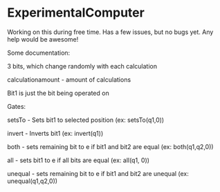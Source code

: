 # ExperimentalComputer
Working on this during free time. Has a few issues, but no bugs yet. Any help would be awesome!

Some documentation:

3 bits, which change randomly with each calculation

calculationamount - amount of calculations

Bit1 is just the bit being operated on

Gates:

setsTo - Sets bit1 to selected position (ex: setsTo(q1,0))

invert - Inverts bit1 (ex: invert(q1))

both - sets remaining bit to e if bit1 and bit2 are equal (ex: both(q1,q2,0))

all - sets bit1 to e if all bits are equal (ex: all(q1, 0))

unequal - sets remaining bit to e if bit1 and bit2 are unequal (ex: unequal(q1,q2,0))

